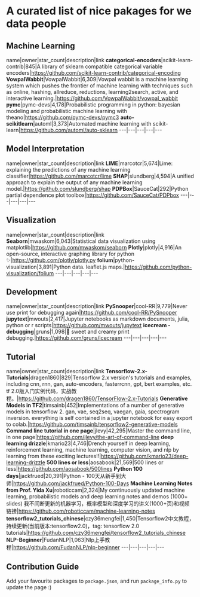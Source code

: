 # A curated list of nice pakages for we data people



## Machine Learning  
name|owner|star_count|description|link
**categorical-encoders**|scikit-learn-contrib|845|A library of sklearn compatible categorical variable encoders|https://github.com/scikit-learn-contrib/categorical-encoding
**VowpalWabbit**|VowpalWabbit|6,309|Vowpal wabbit is a machine learning system which pushes the frontier of machine learning with techniques such as online, hashing, allreduce, reductions, learning2search, active, and interactive learning.|https://github.com/VowpalWabbit/vowpal_wabbit
**pymc**|pymc-devs|4,178|Probabilistic programming in python: bayesian modeling and probabilistic machine learning with theano|https://github.com/pymc-devs/pymc3
**auto-scikitlearn**|automl|3,373|Automated machine learning with scikit-learn|https://github.com/automl/auto-sklearn
---|---|---|---|---
 


## Model Interpretation  
name|owner|star_count|description|link
**LIME**|marcotcr|5,674|Lime: explaining the predictions of any machine learning classifier|https://github.com/marcotcr/lime
**SHAP**|slundberg|4,594|A unified approach to explain the output of any machine learning model.|https://github.com/slundberg/shap
**PDPBox**|SauceCat|292|Python partial dependence plot toolbox|https://github.com/SauceCat/PDPbox
---|---|---|---|---
 


## Visualization  
name|owner|star_count|description|link
**Seaborn**|mwaskom|6,043|Statistical data visualization using matplotlib|https://github.com/mwaskom/seaborn
**Plotly**|plotly|4,916|An open-source, interactive graphing library for python ✨|https://github.com/plotly/plotly.py
**folium**|python-visualization|3,891|Python data. leaflet.js maps.|https://github.com/python-visualization/folium
---|---|---|---|---
 


## Development  
name|owner|star_count|description|link
**PySnooper**|cool-RR|9,779|Never use print for debugging again|https://github.com/cool-RR/PySnooper
**jupytext**|mwouts|2,417|Jupyter notebooks as markdown documents, julia, python or r scripts|https://github.com/mwouts/jupytext
**icecream - debugging**|gruns|1,098|🍦 sweet and creamy print debugging.|https://github.com/gruns/icecream
---|---|---|---|---
 


## Tutorial  
name|owner|star_count|description|link
**Tensorflow-2.x-Tutorials**|dragen1860|829|Tensorflow 2.x version's tutorials and examples, including cnn, rnn, gan, auto-encoders, fasterrcnn, gpt, bert examples, etc. tf 2.0版入门实例代码，实战教程。|https://github.com/dragen1860/TensorFlow-2.x-Tutorials
**Generative Models in TF2**|timsainb|452|Implementations of a number of generative models in tensorflow 2. gan, vae, seq2seq, vaegan, gaia, spectrogram inversion. everything is self contained in a jupyter notebook for easy export to colab.|https://github.com/timsainb/tensorflow2-generative-models
**Command line tutorial in one page**|jlevy|42,295|Master the command line, in one page|https://github.com/jlevy/the-art-of-command-line
**deep learning drizzle**|kmario23|4,746|Drench yourself in deep learning, reinforcement learning, machine learning, computer vision, and nlp by learning from these exciting lectures!!|https://github.com/kmario23/deep-learning-drizzle
**500 lines or less**|aosabook|21,569|500 lines or less|https://github.com/aosabook/500lines
**Python 100 days**|jackfrued|20,391|Python - 100天从新手到大师|https://github.com/jackfrued/Python-100-Days
**Machine Learning Notes from Prof. Yida Xu**|roboticcam|2,324|My continuously updated machine learning, probabilistic models and deep learning notes and demos (1000+ slides) 我不间断更新的机器学习，概率模型和深度学习的讲义(1000+页)和视频链接|https://github.com/roboticcam/machine-learning-notes
**tensorflow2_tutorials_chinese**|czy36mengfei|1,450|Tensorflow2中文教程，持续更新(当前版本:tensorflow2.0)，tag: tensorflow 2.0 tutorials|https://github.com/czy36mengfei/tensorflow2_tutorials_chinese
**NLP-Beginner**|FudanNLP|1,063|Nlp上手教程|https://github.com/FudanNLP/nlp-beginner
---|---|---|---|---
 




## Contribution Guide

Add your favourite packages to `package.json`, and run `package_info.py` to update the page :)